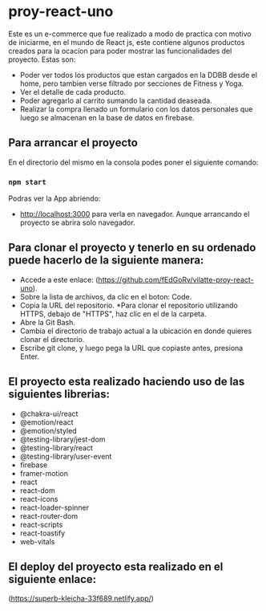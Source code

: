 # proy-react-uno
Este es un e-commerce que fue realizado a modo de practica con motivo de iniciarme, en el mundo de React js, este contiene algunos productos creados para la ocacion para poder mostrar las funcionalidades del proyecto. 
Estas son: 
* Poder ver todos los productos que estan cargados en la DDBB desde el home, pero tambien verse filtrado por secciones de Fitness y Yoga.
* Ver el detalle de cada producto.
* Poder agregarlo al carrito sumando la cantidad deaseada.
* Realizar la compra llenado un formulario con los datos personales que luego se almacenan en la base de datos en firebase.

## Para arrancar el proyecto

En el directorio del mismo en la consola podes poner el siguiente comando:

### `npm start`

Podras ver la App abriendo:
 * [http://localhost:3000](http://localhost:3000) para verla en navegador.
Aunque arrancando el proyecto se abrira solo navegador.

## Para clonar el proyecto y tenerlo en su ordenado puede hacerlo de la siguiente manera:
* Accede a este enlace:
  (https://github.com/fEdGoRv/vilatte-proy-react-uno).
* Sobre la lista de archivos, da clic en el boton: Code.
* Copia la URL del repositorio.
    *Para clonar el repositorio utilizando HTTPS, debajo de "HTTPS", haz clic en el de la carpeta.
* Abre la Git Bash.
* Cambia el directorio de trabajo actual a la ubicación en donde quieres clonar el directorio.
* Escribe git clone, y luego pega la URL que copiaste antes, presiona Enter.

## El proyecto esta realizado haciendo uso de las siguientes librerias:
* @chakra-ui/react
* @emotion/react
* @emotion/styled
* @testing-library/jest-dom
* @testing-library/react
* @testing-library/user-event
* firebase
* framer-motion
* react
* react-dom
* react-icons
* react-loader-spinner
* react-router-dom
* react-scripts
* react-toastify
* web-vitals

## El deploy del proyecto esta realizado en el siguiente enlace:
 (https://superb-kleicha-33f689.netlify.app/)



